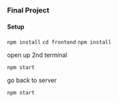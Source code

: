 ### Final Project

#### Setup

`npm install`
`cd frontend`
`npm install`

open up 2nd terminal

`npm start`

go back to server

`npm start`

